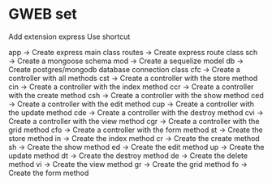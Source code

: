 # GWEB set

Add extension express 
Use shortcut 

app → Create express main class
routes → Create express route class
sch → Create a mongoose schema
mod → Create a sequelize model
db → Create postgres/mongodb database connection class
cfc → Create a controller with all methods
cst → Create a controller with the store method
cin → Create a controller with the index method
ccr → Create a controller with the create method
csh → Create a controller with the show method
ced → Create a controller with the edit method
cup → Create a controller with the update method
cde → Create a controller with the destroy method
cvi → Create a controller with the view method
cgr → Create a controller with the grid method
cfo → Create a controller with the form method
st → Create the store method
in → Create the index method
cr → Create the create method
sh → Create the show method
ed → Create the edit method
up → Create the update method
dt → Create the destroy method
de → Create the delete method
vi → Create the view method
gr → Create the grid method
fo → Create the form method